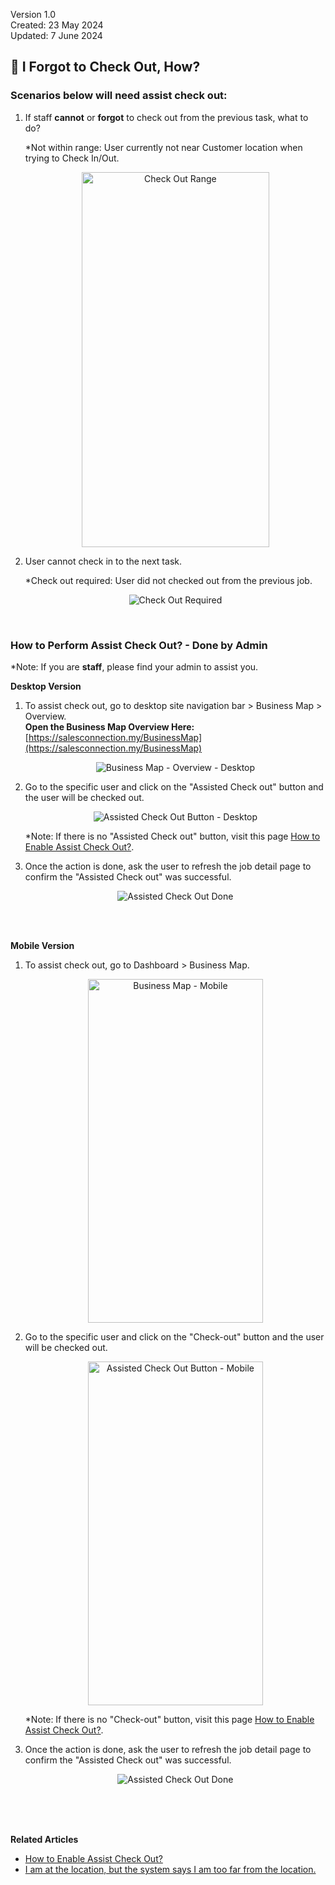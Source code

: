 Version 1.0<br>
Created: 23 May 2024<br>
Updated: 7 June 2024<br>
## 🚪 I Forgot to Check Out, How?

### Scenarios below will need assist check out:

  1. If staff **cannot** or **forgot** to check out from the previous task, what to do?<br>
  
     *Not within range: User currently not near Customer location when trying to Check In/Out.<br>
     
     <p align="center">
        <img src="img/Check_Out_Range.png" alt="Check Out Range" width="300" height="600">
     </p>
     
  2. User cannot check in to the next task.<br>
  
     *Check out required: User did not checked out from the previous job.<br>
     
     <p align="center">
        <img src="img/Check_Out_Required.png" alt="Check Out Required">
     </p>
     <br>
  
### How to Perform Assist Check Out? - Done by Admin
*Note: If you are **staff**, please find your admin to assist you.<br>

  **Desktop Version**<br>
  1. To assist check out, go to desktop site navigation bar > Business Map > Overview.<br>
     **Open the Business Map Overview Here:** [https://salesconnection.my/BusinessMap](https://salesconnection.my/BusinessMap)<br>

     <p align="center">
        <img src="img/Business_Map_Overview.png" alt="Business Map - Overview - Desktop">
     </p>
     
  2. Go to the specific user and click on the "Assisted Check out" button and the user will be checked out.<br>

     <p align="center">
        <img src="img/Assisted_Check_Out_Button_Desktop.png" alt="Assisted Check Out Button - Desktop">
     </p>
     
     *Note: If there is no "Assisted Check out" button, visit this page [How to Enable Assist Check Out?](https://salesconnection.github.io/Sales-Connection-Support/Enable_Assist_Check_Out.html).<br>

  3. Once the action is done, ask the user to refresh the job detail page to confirm the "Assisted Check out" was successful.
  
     <p align="center">
        <img src="img/Assisted_Check_Out_Done.png" alt="Assisted Check Out Done">
     </p>
<br><br>

  **Mobile Version**<br>
  1. To assist check out, go to Dashboard > Business Map.<br>

     <p align="center">
        <img src="img/Business_Map_Mobile.png" alt="Business Map - Mobile" width="280" height="550">
     </p>
     
  2. Go to the specific user and click on the "Check-out" button and the user will be checked out.<br>

     <p align="center">
        <img src="img/Assisted_Check_Out_Button_Mobile.png" alt="Assisted Check Out Button - Mobile" width="280" height="550">
     </p>

     *Note: If there is no "Check-out" button, visit this page [How to Enable Assist Check Out?](https://salesconnection.github.io/Sales-Connection-Support/Enable_Assist_Check_Out.html).

  3. Once the action is done, ask the user to refresh the job detail page to confirm the "Assisted Check out" was successful.
  
     <p align="center">
        <img src="img/Assisted_Check_Out_Done.png" alt="Assisted Check Out Done">
     </p>
  <br><br><br>

**Related Articles**
- [How to Enable Assist Check Out?](Enable_Assist_Check_Out.md)
- [I am at the location, but the system says I am too far from the location.](Check_In_Address.md)
